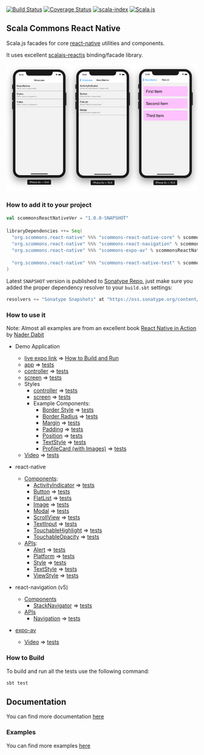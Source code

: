 
[![Build Status](https://travis-ci.org/scommons/scommons-react-native.svg?branch=master)](https://travis-ci.org/scommons/scommons-react-native)
[![Coverage Status](https://coveralls.io/repos/github/scommons/scommons-react-native/badge.svg?branch=master)](https://coveralls.io/github/scommons/scommons-react-native?branch=master)
[![scala-index](https://index.scala-lang.org/scommons/scommons-react-native/scommons-react-native-core/latest.svg)](https://index.scala-lang.org/scommons/scommons-react-native/scommons-react-native-core)
[![Scala.js](https://www.scala-js.org/assets/badges/scalajs-0.6.17.svg)](https://www.scala-js.org)

## Scala Commons React Native
Scala.js facades for core [react-native](https://facebook.github.io/react-native/docs/getting-started) utilities and components.

It uses excellent [scalajs-reactjs](https://github.com/shogowada/scalajs-reactjs) binding/facade library.

![Screenshots](docs/images/screenshots.png)

### How to add it to your project

```scala
val scommonsReactNativeVer = "1.0.0-SNAPSHOT"

libraryDependencies ++= Seq(
  "org.scommons.react-native" %%% "scommons-react-native-core" % scommonsReactNativeVer,
  "org.scommons.react-native" %%% "scommons-react-navigation" % scommonsReactNativeVer,
  "org.scommons.react-native" %%% "scommons-expo-av" % scommonsReactNativeVer,
  
  "org.scommons.react-native" %%% "scommons-react-native-test" % scommonsReactNativeVer % "test"
)
```

Latest `SNAPSHOT` version is published to [Sonatype Repo](https://oss.sonatype.org/content/repositories/snapshots/org/scommons/), just make sure you added
the proper dependency resolver to your `build.sbt` settings:
```scala
resolvers += "Sonatype Snapshots" at "https://oss.sonatype.org/content/repositories/snapshots/"
```

### How to use it

Note: Almost all examples are from an excellent book [React Native in Action](https://www.manning.com/books/react-native-in-action) by [Nader Dabit](https://github.com/dabit3)

* Demo Application
  * [live expo link](https://expo.io/@viktorpodzigun/showcase) => [How to Build and Run](showcase/README.md)
  * [app](showcase/src/main/scala/showcase/app/ShowcaseApp.scala) => [tests](showcase/src/test/scala/showcase/app/ShowcaseAppSpec.scala)
  * [controller](showcase/src/main/scala/showcase/app/ShowcaseController.scala) => [tests](showcase/src/test/scala/showcase/app/ShowcaseControllerSpec.scala)
  * [screen](showcase/src/main/scala/showcase/app/ShowcaseScreen.scala) => [tests](showcase/src/test/scala/showcase/app/ShowcaseScreenSpec.scala)
  * Styles
    * [controller](showcase/src/main/scala/showcase/app/style/StylesScreenController.scala) => [tests](showcase/src/test/scala/showcase/app/style/StylesScreenControllerSpec.scala)
    * [screen](showcase/src/main/scala/showcase/app/style/StylesScreen.scala) => [tests](showcase/src/test/scala/showcase/app/style/StylesScreenSpec.scala)
    * Example Components:
      * [Border Style](showcase/src/main/scala/showcase/app/style/BorderStyleDemo.scala) => [tests](showcase/src/test/scala/showcase/app/style/BorderStyleDemoSpec.scala)
      * [Border Radius](showcase/src/main/scala/showcase/app/style/BorderRadiusDemo.scala) => [tests](showcase/src/test/scala/showcase/app/style/BorderRadiusDemoSpec.scala)
      * [Margin](showcase/src/main/scala/showcase/app/style/MarginStyleDemo.scala) => [tests](showcase/src/test/scala/showcase/app/style/MarginStyleDemoSpec.scala)
      * [Padding](showcase/src/main/scala/showcase/app/style/PaddingStyleDemo.scala) => [tests](showcase/src/test/scala/showcase/app/style/PaddingStyleDemoSpec.scala)
      * [Position](showcase/src/main/scala/showcase/app/style/PositionStyleDemo.scala) => [tests](showcase/src/test/scala/showcase/app/style/PositionStyleDemoSpec.scala)
      * [TextStyle](showcase/src/main/scala/showcase/app/style/TextStyleDemo.scala) => [tests](showcase/src/test/scala/showcase/app/style/TextStyleDemoSpec.scala)
      * [ProfileCard (with Images)](showcase/src/main/scala/showcase/app/style/ProfileCard.scala) => [tests](showcase/src/test/scala/showcase/app/style/ProfileCardSpec.scala)
  * [Video](showcase/src/main/scala/showcase/app/video/VideoDemo.scala) => [tests](showcase/src/test/scala/showcase/app/video/VideoDemoSpec.scala)

* react-native
  * [Components](https://facebook.github.io/react-native/docs/activityindicator):
    * [ActivityIndicator](showcase/src/main/scala/showcase/ActivityIndicatorDemo.scala) => [tests](showcase/src/test/scala/showcase/ActivityIndicatorDemoSpec.scala)
    * [Button](showcase/src/main/scala/showcase/ButtonDemo.scala) => [tests](showcase/src/test/scala/showcase/ButtonDemoSpec.scala)
    * [FlatList](showcase/src/main/scala/showcase/FlatListDemo.scala) => [tests](showcase/src/test/scala/showcase/FlatListDemoSpec.scala)
    * [Image](showcase/src/main/scala/showcase/ImageDemo.scala) => [tests](showcase/src/test/scala/showcase/ImageDemoSpec.scala)
    * [Modal](showcase/src/main/scala/showcase/ModalDemo.scala) => [tests](showcase/src/test/scala/showcase/ModalDemoSpec.scala)
    * [ScrollView](showcase/src/main/scala/showcase/ScrollViewDemo.scala) => [tests](showcase/src/test/scala/showcase/ScrollViewDemoSpec.scala)
    * [TextInput](showcase/src/main/scala/showcase/TextInputDemo.scala) => [tests](showcase/src/test/scala/showcase/TextInputDemoSpec.scala)
    * [TouchableHighlight](showcase/src/main/scala/showcase/TouchableHighlightDemo.scala) => [tests](showcase/src/test/scala/showcase/TouchableHighlightDemoSpec.scala)
    * [TouchableOpacity](showcase/src/main/scala/showcase/TouchableOpacityDemo.scala) => [tests](showcase/src/test/scala/showcase/TouchableOpacityDemoSpec.scala)
  * [APIs](https://facebook.github.io/react-native/docs/accessibilityinfo):
    * [Alert](showcase/src/main/scala/showcase/AlertDemo.scala) => [tests](showcase/src/test/scala/showcase/AlertDemoSpec.scala)
    * [Platform](showcase/src/main/scala/showcase/PlatformDemo.scala) => [tests](showcase/src/test/scala/showcase/PlatformDemoSpec.scala)
    * [Style](showcase/src/main/scala/showcase/StyleDemo.scala) => [tests](showcase/src/test/scala/showcase/StyleDemoSpec.scala)
    * [TextStyle](showcase/src/main/scala/showcase/TextStyleDemo.scala) => [tests](showcase/src/test/scala/showcase/TextStyleDemoSpec.scala)
    * [ViewStyle](showcase/src/main/scala/showcase/ViewStyleDemo.scala) => [tests](showcase/src/test/scala/showcase/ViewStyleDemoSpec.scala)

* react-navigation (v5)
  * [Components](https://reactnavigation.org/docs/en/hello-react-navigation.html)
    * [StackNavigator](showcase/src/main/scala/showcase/app/ShowcaseApp.scala) => [tests](showcase/src/test/scala/showcase/app/ShowcaseAppSpec.scala)
  * [APIs](https://reactnavigation.org/docs/en/navigation-prop.html)
    * [Navigation](navigation/src/main/scala/scommons/react/navigation/Navigation.scala) => [tests](navigation/src/test/scala/scommons/react/navigation/NavigationSpec.scala)

* [expo-av](https://docs.expo.io/versions/latest/sdk/video/)
  * [Video](showcase/src/main/scala/showcase/app/video/VideoDemo.scala) => [tests](showcase/src/test/scala/showcase/app/video/VideoDemoSpec.scala)

### How to Build

To build and run all the tests use the following command:
```bash
sbt test
```

## Documentation

You can find more documentation [here](https://scommons.org/scommons-react-native)

### Examples

You can find more examples [here](https://github.com/scommons/scommons-examples-mobile)
